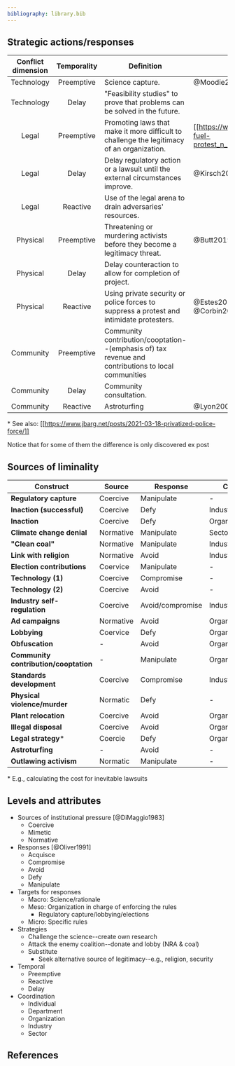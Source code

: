 ```yaml
---
bibliography: library.bib
---
```


## Strategic actions/responses

Conflict dimension  | Temporality   | Definition                                                                                               | Reference(s)
 :-:                | :-:           | ------------                                                                                            | ---------                               
Technology          | Preemptive    | Science capture.                                                                                         | @Moodie2013
Technology          | Delay         | "Feasibility studies" to prove that problems can be solved in the future.
Legal               | Preemptive    | Promoting laws that make it more difficult to challenge the legitimacy of an organization.   | [[https://www.huffingtonpost.ca/entry/fossil-fuel-protest_n_602c1ff6c5b6c95056f3f6af]]
Legal               | Delay         | Delay regulatory action or a lawsuit until the external circumstances improve.                           | @Kirsch2020    
Legal               | Reactive      | Use of the legal arena to drain adversaries' resources.
Physical            | Preemptive    | Threatening or murdering activists before they become a legitimacy threat.                               | @Butt2019
Physical            | Delay         | Delay counteraction to allow for completion of project.
Physical            | Reactive      | Using private security or police forces to suppress a protest and intimidate protesters.                 | @Estes2019a, @Humphreys2013, @Corbin2015 \*
Community           | Preemptive    | Community contribution/cooptation--(emphasis of) tax revenue and contributions to local communities
Community           | Delay         | Community consultation.
Community           | Reactive      | Astroturfing                                                                                             | @Lyon2004

\* See also: [[https://www.jbarg.net/posts/2021-03-18-privatized-police-force/]]

Notice that for some of them the difference is only discovered ex post

## Sources of liminality

Construct                   | Source    | Response          | Coordination          | Target    | Strategy      | Temporal 
------                      | ---       | ---               | ---                   | ---       | ---           | ---
**Regulatory capture**      | Coercive  | Manipulate        | -                     | Meso      | Attack        | Preemptive
**Inaction (successful)**   | Coercive  | Defy              | Industry              | Micro     | -             | Reactive
**Inaction**                | Coercive  | Defy              | Organization          | Micro     | -             | Reactive
**Climate change denial**   | Normative | Manipulate        | Sector                | Macro     | Challenge     | Preemptive
**"Clean coal"**            | Normative | Manipulate        | Industry              | Macro     | Challenge     | Reactive
**Link with religion**      | Normative | Avoid             | Industry/sector       | Macro     | Substitute    | Preemptive
**Election contributions**  | Coervice  | Manipulate        | -                     | Meso      | Attack        | All
**Technology (1)**          | Coercive  | Compromise        | -                     | Micro     | -             | Reactive/delay
**Technology (2)**          | Coercive  | Avoid             | -                     | Micro     | -             | Reactive
**Industry self-regulation**| Coercive  | Avoid/compromise  | Industry              | Micro     | -             | Preemptive
**Ad campaigns**            | Normative | Avoid             | Organization/industry | Macro     | Attack        | Preemptive
**Lobbying**                | Coervice  | Defy              | Organization/industry | Meso      | Attack        | Premptive/reactive
**Obfuscation**             | -         | Avoid             | Organization          | Micro     | -             | Reactive/delay
**Community contribution/cooptation**| -| Manipulate        | Organization          | Meso      | Substitute    | Preemptive
**Standards development**   | Coercive  | Compromise        | Industry              | Micro     | Substitute    | Preempive
**Physical violence/murder**| Normatic  | Defy              | -                     | Meso      | Attack        | Reactive/preemptive
**Plant relocation**        | Coercive  | Avoid             | Organization          | Micro     | Substitute    | Reactive/preemptive
**Illegal disposal**        | Coercive  | Avoid             | Organization          | Micro     | -             | Reactive
**Legal strategy**\*        | Coercie   | Defy              | Organization          | Micro     | Attack        | Delay
**Astroturfing**            | -         | Avoid             | -                     | -         | Substitute    | All
**Outlawing activism**      | Normatic  | Manipulate        | -                     | Macro     | Attack        | Preemptive

\* E.g., calculating the cost for inevitable lawsuits

## Levels and attributes

* Sources of institutional pressure [@DiMaggio1983]
    * Coercive
    * Mimetic
    * Normative
* Responses [@Oliver1991]
    * Acquisce
    * Compromise
    * Avoid
    * Defy
    * Manipulate
* Targets for responses
    * Macro: Science/rationale
    * Meso: Organization in charge of enforcing the rules
        * Regulatory capture/lobbying/elections
    * Micro: Specific rules
* Strategies
    * Challenge the science--create own research
    * Attack the enemy coalition--donate and lobby (NRA & coal)
    * Substitute
        * Seek alternative source of legitimacy--e.g., religion, security 
* Temporal
    * Preemptive
    * Reactive
    * Delay
* Coordination
    * Individual
    * Department
    * Organization
    * Industry
    * Sector

## References
